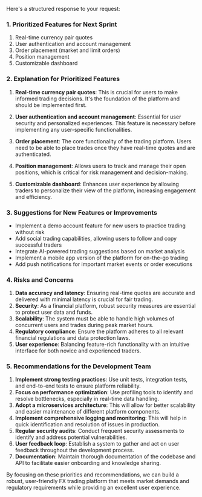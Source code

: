 Here's a structured response to your request:

### 1. Prioritized Features for Next Sprint

1. Real-time currency pair quotes
2. User authentication and account management
3. Order placement (market and limit orders)
4. Position management
5. Customizable dashboard

### 2. Explanation for Prioritized Features

1. **Real-time currency pair quotes**: This is crucial for users to make informed trading decisions. It's the foundation of the platform and should be implemented first.

2. **User authentication and account management**: Essential for user security and personalized experiences. This feature is necessary before implementing any user-specific functionalities.

3. **Order placement**: The core functionality of the trading platform. Users need to be able to place trades once they have real-time quotes and are authenticated.

4. **Position management**: Allows users to track and manage their open positions, which is critical for risk management and decision-making.

5. **Customizable dashboard**: Enhances user experience by allowing traders to personalize their view of the platform, increasing engagement and efficiency.

### 3. Suggestions for New Features or Improvements

- Implement a demo account feature for new users to practice trading without risk
- Add social trading capabilities, allowing users to follow and copy successful traders
- Integrate AI-powered trading suggestions based on market analysis
- Implement a mobile app version of the platform for on-the-go trading
- Add push notifications for important market events or order executions

### 4. Risks and Concerns

1. **Data accuracy and latency**: Ensuring real-time quotes are accurate and delivered with minimal latency is crucial for fair trading.
2. **Security**: As a financial platform, robust security measures are essential to protect user data and funds.
3. **Scalability**: The system must be able to handle high volumes of concurrent users and trades during peak market hours.
4. **Regulatory compliance**: Ensure the platform adheres to all relevant financial regulations and data protection laws.
5. **User experience**: Balancing feature-rich functionality with an intuitive interface for both novice and experienced traders.

### 5. Recommendations for the Development Team

1. **Implement strong testing practices**: Use unit tests, integration tests, and end-to-end tests to ensure platform reliability.
2. **Focus on performance optimization**: Use profiling tools to identify and resolve bottlenecks, especially in real-time data handling.
3. **Adopt a microservices architecture**: This will allow for better scalability and easier maintenance of different platform components.
4. **Implement comprehensive logging and monitoring**: This will help in quick identification and resolution of issues in production.
5. **Regular security audits**: Conduct frequent security assessments to identify and address potential vulnerabilities.
6. **User feedback loop**: Establish a system to gather and act on user feedback throughout the development process.
7. **Documentation**: Maintain thorough documentation of the codebase and API to facilitate easier onboarding and knowledge sharing.

By focusing on these priorities and recommendations, we can build a robust, user-friendly FX trading platform that meets market demands and regulatory requirements while providing an excellent user experience.
